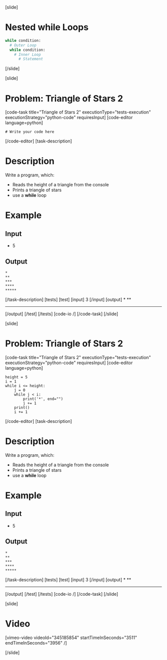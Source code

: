 [slide]
# Nested while Loops
```python
while condition:
  # Outer Loop 
  while condition: 
    # Inner Loop
      # Statement
```
[/slide]

[slide]
# Problem: Triangle of Stars 2
[code-task title="Triangle of Stars 2" executionType="tests-execution" executionStrategy="python-code" requiresInput]
[code-editor language=python]
```
# Write your code here
```
[/code-editor]
[task-description]
# Description
Write a program, which:

* Reads the height of a triangle from the console
* Prints a triangle of stars
* use a **while** loop
# Example
## Input
- 5
## Output
```
*
**
***
****
*****
```
[/task-description]
[tests]
[test]
[input]
3
[/input]
[output]
*
**
***
[/output]
[/test]
[/tests]
[code-io /]
[/code-task]
[/slide]

[slide]
# Problem: Triangle of Stars 2
[code-task title="Triangle of Stars 2" executionType="tests-execution" executionStrategy="python-code" requiresInput]
[code-editor language=python]
```
height = 5
i = 1
while i <= height:
    j = 0
    while j < i:
        print('*', end="")
        j += 1
    print()
    i += 1
```
[/code-editor]
[task-description]
# Description
Write a program, which:

* Reads the height of a triangle from the console
* Prints a triangle of stars
* use a **while** loop
# Example
## Input
- 5
## Output
```
*
**
***
****
*****
```
[/task-description]
[tests]
[test]
[input]
3
[/input]
[output]
*
**
***
[/output]
[/test]
[/tests]
[code-io /]
[/code-task]
[/slide]

[slide]
# Video

[vimeo-video videoId="345185854" startTimeInSeconds="3511" endTimeInSeconds="3956" /]

[/slide]